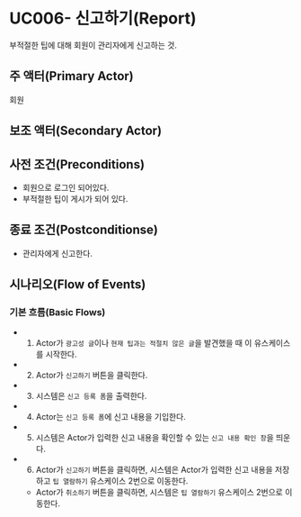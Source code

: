 # UC006- 신고하기(Report)
부적절한 팁에 대해 회원이 관리자에게 신고하는 것.

## 주 액터(Primary Actor)
회원

## 보조 액터(Secondary Actor)

## 사전 조건(Preconditions)
- 회원으로 로그인 되어있다.
- 부적절한 팁이 게시가 되어 있다.

## 종료 조건(Postconditionse)
- 관리자에게 신고한다.

## 시나리오(Flow of Events)

### 기본 흐름(Basic Flows)
- 1. Actor가 `광고성 글`이나 `현재 팁과는 적절치 않은 글`을 발견했을 때 이 유스케이스를 시작한다.
- 2. Actor가 `신고하기` 버튼을 클릭한다.
- 3. 시스템은 `신고 등록 폼`을 출력한다.
- 4. Actor는 `신고 등록 폼`에 신고 내용을 기입한다.
- 5. 시스템은 Actor가 입력한 신고 내용을 확인할 수 있는 `신고 내용 확인 창`을 띄운다.
- 6. Actor가 `신고하기` 버튼을 클릭하면, 시스템은 Actor가 입력한 신고 내용을 저장하고 `팁 열람하기` 유스케이스 2번으로 이동한다.
    - Actor가 `취소하기` 버튼을 클릭하면,
        시스템은 `팁 열람하기` 유스케이스 2번으로 이동한다.